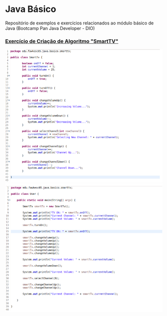 # Java Básico

Repositório de exemplos e exercícios relacionados ao módulo básico de Java (Bootcamp Pan Java Developer - DIO)

### [Exercício de Criação de Algoritmo "SmartTV"](./SmartTv/sistema_smart_tv/src/edu/fawkesc05/java/basico/smarttv)

![SmartTv](./images/smarttv-smart.png)
![User](./images/smarttv-user.png)
